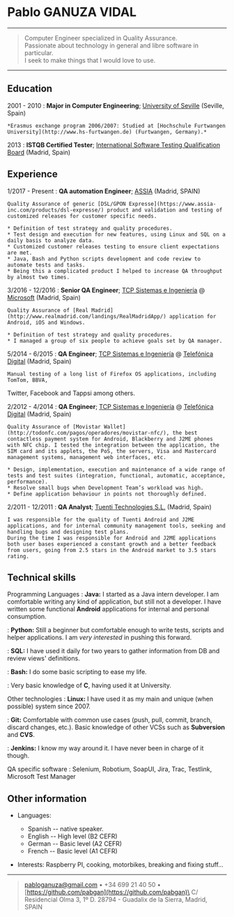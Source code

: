 Pablo GANUZA VIDAL
==================

----

> Computer Engineer specialized in Quality Assurance.\
> Passionate about technology in general and libre software in particular.\
> I seek to make things that I would love to use.

----

Education
---------

2001 - 2010
:	**Major in Computer Engineering**; [University of Seville](https://www.informatica.us.es/) (Seville, Spain)

	*Erasmus exchange program 2006/2007: Studied at [Hochschule Furtwangen University](http://www.hs-furtwangen.de) (Furtwangen, Germany).*

2013
:	**ISTQB Certified Tester**; [International Software Testing Qualification Board](http://www.istqb.org/) (Madrid, Spain)

Experience
----------

1/2017 - Present 
:	**QA automation Engineer**; [ASSIA](https://www.assia-inc.com) (Madrid, SPAIN)

	Quality Assurance of generic [DSL/GPON Expresse](https://www.assia-inc.com/products/dsl-expresse/) product and validation and testing of customized releases for customer specific needs.

	* Definition of test strategy and quality procedures.
	* Test design and execution for new features, using Linux and SQL on a daily basis to analyze data.
	* Customized customer releases testing to ensure client expectations are met.
	* Java, Bash and Python scripts development and code review to automate tests and tasks.
	* Being this a complicated product I helped to increase QA throughput by almost two times.

3/2016 - 12/2016
:	**Senior QA Engineer**; [TCP Sistemas e Ingeniería](http://www.linkedin.com/company/tcp) @ [Microsoft](http://www.microsoft.com) (Madrid, Spain)

	Quality Assurance of [Real Madrid](http://www.realmadrid.com/landings/RealMadridApp/) application for Android, iOS and Windows.

	* Definition of test strategy and quality procedures.
	* I managed a group of six people to achieve goals set by QA manager.

5/2014 - 6/2015
:	**QA Engineer**; [TCP Sistemas e Ingeniería](http://www.linkedin.com/company/tcp) @ [Telefónica Digital](http://www.tid.es) (Madrid, Spain)

	Manual testing of a long list of Firefox OS applications, including TomTom, BBVA,
Twitter, Facebook and Tappsi among others.

2/2012 - 4/2014
:	**QA Engineer**; [TCP Sistemas e Ingeniería](http://www.linkedin.com/company/tcp) @ [Telefónica Digital](http://www.tid.es) (Madrid, Spain)

	Quality Assurance of [Movistar Wallet](http://todonfc.com/pagos/operadores/movistar-nfc/), the best contactless payment system for Android, Blackberry and J2ME phones with NFC chip. I tested the integration between the application, the SIM card and its applets, the PoS, the servers, Visa and Mastercard management systems, management web interfaces, etc.

	* Design, implementation, execution and maintenance of a wide range of tests and test suites (integration, functional, automatic, acceptance, performance).
	* Resolve small bugs when Development Team’s workload was high.
	* Define application behaviour in points not thoroughly defined.

2/2011 - 12/2011
:	**QA Analyst**; [Tuenti Technologies S.L.](https://www.tuenti.es) (Madrid, Spain)

	I was responsible for the quality of Tuenti Android and J2ME applications, and for internal community management tools, seeking and handling bugs and designing test plans.  
	During the time I was responsible for Android and J2ME applications both user bases experienced a constant growth and a better feedback from users, going from 2.5 stars in the Android market to 3.5 stars rating.


Technical skills
----------------

Programming Languages
:	**Java:** I started as a Java intern developer. I am comfortable writing any kind of application, but still not a developer. I have written some functional **Android** applications for internal and personal consumption.

:	**Python:** Still a beginner but comfortable enough to write tests, scripts and helper applications.
	I am *very interested* in pushing this forward.

:	**SQL:** I have used it daily for two years to gather information from DB and review views' definitions.

:	**Bash:** I do some basic scripting to ease my life.

:	Very basic knowledge of **C**, having used it at University.

Other technologies
:	**Linux:** I have used it as my main and unique (when possible) system since 2007.

:	**Git:** Comfortable with common use cases (push, pull, commit, branch, discard changes, etc.). Basic knowledge of other VCSs such as **Subversion** and **CVS**.

:	**Jenkins:** I know my way around it. I have never been in charge of it though.

QA specific software
:	Selenium, Robotium, SoapUI, Jira, Trac, Testlink, Microsoft Test Manager

Other information
-----------------

* Languages:

	* Spanish	--  native speaker.
	* English	--  High level (B2 CEFR)
	* German	--  Basic level (A2 CEFR)
	* French	--  Basic level (A1 CEFR)

* Interests: Raspberry PI, cooking, motorbikes, breaking and fixing stuff...


----

> <pabloganuza@gmail.com> • +34 699 21 40 50 • [https://github.com/pabgan](https://github.com/pabgan)\
> C/ Residencial Olma 3, 1º D. 28794 - Guadalix de la Sierra, Madrid, SPAIN
